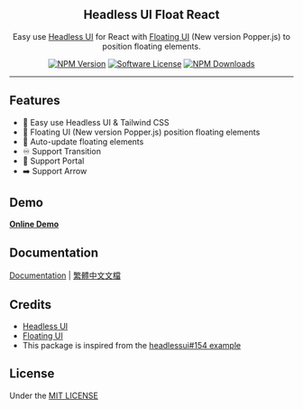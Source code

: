<h2 align="center">Headless UI Float React</h2>

<p align="center">
  Easy use <a href="https://headlessui.dev/">Headless UI</a> for React with <a href="https://floating-ui.com/">Floating UI</a> (New version Popper.js) to position floating elements.
</p>

<p align="center">
  <a href="https://www.npmjs.com/package/headlessui-float-react"><img src="https://img.shields.io/npm/v/headlessui-float-react?style=flat-square" alt="NPM Version"></a>
  <a href="https://github.com/ycs77/headlessui-float/blob/main/packages/headlessui-float-react/LICENSE.md"><img src="https://img.shields.io/badge/license-MIT-brightgreen?style=flat-square" alt="Software License"></a>
  <a href="https://www.npmjs.com/package/headlessui-float-react"><img src="https://img.shields.io/npm/dt/headlessui-float-react?style=flat-square" alt="NPM Downloads"></a>
</p>

<hr>

## Features

* 💙 Easy use Headless UI & Tailwind CSS
* 💬 Floating UI (New version Popper.js) position floating elements
* 🔔 Auto-update floating elements
* ♾️ Support Transition
* 🚪 Support Portal
* ➡️ Support Arrow

## Demo

[**Online Demo**](https://stackblitz.com/github/ycs77/headlessui-float/tree/main/examples/example-react?file=src%2FApp.jsx)

## Documentation

[Documentation](https://headlessui-float.vercel.app/) | [繁體中文文檔](https://headlessui-float.vercel.app/zh-tw/)

## Credits

* [Headless UI](https://headlessui.dev/)
* [Floating UI](https://floating-ui.com/)
* This package is inspired from the [headlessui#154 example](https://github.com/tailwindlabs/headlessui/issues/154)

## License
Under the [MIT LICENSE](LICENSE.md)
